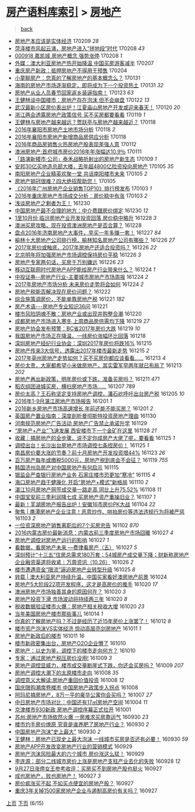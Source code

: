 [房产语料库索引](../../README.md)  > [房地产](房地产.md)
====
> [back](../README.md)

- [房地产本应该是实体经济](http://jkwz.applinzi.com/ittc/6932640447016207365.html#%E6%88%BF%E5%9C%B0%E4%BA%A7%E6%9C%AC%E5%BA%94%E8%AF%A5%E6%98%AF%E5%AE%9E%E4%BD%93%E7%BB%8F%E6%B5%8E) 170209 *28* 
- [菏泽楼市风起云涌，房地产进入“拼地段”时代](http://jkwz.applinzi.com/ittc/6932402911631115268.html#%E8%8F%8F%E6%B3%BD%E6%A5%BC%E5%B8%82%E9%A3%8E%E8%B5%B7%E4%BA%91%E6%B6%8C%EF%BC%8C%E6%88%BF%E5%9C%B0%E4%BA%A7%E8%BF%9B%E5%85%A5%E2%80%9C%E6%8B%BC%E5%9C%B0%E6%AE%B5%E2%80%9D%E6%97%B6%E4%BB%A3) 170208 *43* 
- [000918 嘉凯城 房地产概念 强势涨停](http://jkwz.applinzi.com/ittc/6932295937522402309.html#000918+%E5%98%89%E5%87%AF%E5%9F%8E+%E6%88%BF%E5%9C%B0%E4%BA%A7%E6%A6%82%E5%BF%B5+%E5%BC%BA%E5%8A%BF%E6%B6%A8%E5%81%9C) 170208 *1* 
- [外媒：澳大利亚房地产热开始降温 中国买房游客减半](http://jkwz.applinzi.com/ittc/6931857690593854469.html#%E5%A4%96%E5%AA%92%EF%BC%9A%E6%BE%B3%E5%A4%A7%E5%88%A9%E4%BA%9A%E6%88%BF%E5%9C%B0%E4%BA%A7%E7%83%AD%E5%BC%80%E5%A7%8B%E9%99%8D%E6%B8%A9+%E4%B8%AD%E5%9B%BD%E4%B9%B0%E6%88%BF%E6%B8%B8%E5%AE%A2%E5%87%8F%E5%8D%8A) 170207  
- [重庆房产新政：抵押房地产不得用于预售](http://jkwz.applinzi.com/ittc/6930830783207179269.html#%E9%87%8D%E5%BA%86%E6%88%BF%E4%BA%A7%E6%96%B0%E6%94%BF%EF%BC%9A%E6%8A%B5%E6%8A%BC%E6%88%BF%E5%9C%B0%E4%BA%A7%E4%B8%8D%E5%BE%97%E7%94%A8%E4%BA%8E%E9%A2%84%E5%94%AE) 170204  
- [小童聊房产：您真的了解房地产的基本概念么？](http://jkwz.applinzi.com/ittc/6929376343312827396.html#%E5%B0%8F%E7%AB%A5%E8%81%8A%E6%88%BF%E4%BA%A7%EF%BC%9A%E6%82%A8%E7%9C%9F%E7%9A%84%E4%BA%86%E8%A7%A3%E6%88%BF%E5%9C%B0%E4%BA%A7%E7%9A%84%E5%9F%BA%E6%9C%AC%E6%A6%82%E5%BF%B5%E4%B9%88%EF%BC%9F) 170131  
- [海南的房地产市场逐渐稳定，即将成为下一个投资热土](http://jkwz.applinzi.com/ittc/6929309675358258180.html#%E6%B5%B7%E5%8D%97%E7%9A%84%E6%88%BF%E5%9C%B0%E4%BA%A7%E5%B8%82%E5%9C%BA%E9%80%90%E6%B8%90%E7%A8%B3%E5%AE%9A%EF%BC%8C%E5%8D%B3%E5%B0%86%E6%88%90%E4%B8%BA%E4%B8%8B%E4%B8%80%E4%B8%AA%E6%8A%95%E8%B5%84%E7%83%AD%E5%9C%9F) 170131 *32* 
- [房地产从业人员春节回家返乡装逼指南！](http://jkwz.applinzi.com/ittc/6926268476368094213.html#%E6%88%BF%E5%9C%B0%E4%BA%A7%E4%BB%8E%E4%B8%9A%E4%BA%BA%E5%91%98%E6%98%A5%E8%8A%82%E5%9B%9E%E5%AE%B6%E8%BF%94%E4%B9%A1%E8%A3%85%E9%80%BC%E6%8C%87%E5%8D%97%EF%BC%81) 170123 *63* 
- [王健林谈中国楼市：房地产存在泡沫 但不会崩盘](http://jkwz.applinzi.com/ittc/6925892450848867333.html#%E7%8E%8B%E5%81%A5%E6%9E%97%E8%B0%88%E4%B8%AD%E5%9B%BD%E6%A5%BC%E5%B8%82%EF%BC%9A%E6%88%BF%E5%9C%B0%E4%BA%A7%E5%AD%98%E5%9C%A8%E6%B3%A1%E6%B2%AB+%E4%BD%86%E4%B8%8D%E4%BC%9A%E5%B4%A9%E7%9B%98) 170122 *13* 
- [武汉最新小区房价表出炉！江夏庙山房地产开发或迎来春天！](http://jkwz.applinzi.com/ittc/6925348443697710084.html#%E6%AD%A6%E6%B1%89%E6%9C%80%E6%96%B0%E5%B0%8F%E5%8C%BA%E6%88%BF%E4%BB%B7%E8%A1%A8%E5%87%BA%E7%82%89%EF%BC%81%E6%B1%9F%E5%A4%8F%E5%BA%99%E5%B1%B1%E6%88%BF%E5%9C%B0%E4%BA%A7%E5%BC%80%E5%8F%91%E6%88%96%E8%BF%8E%E6%9D%A5%E6%98%A5%E5%A4%A9%EF%BC%81) 170120 *20* 
- [浙江两会透露房地产政策信号 买不买房都要看看](http://jkwz.applinzi.com/ittc/6924800546665137157.html#%E6%B5%99%E6%B1%9F%E4%B8%A4%E4%BC%9A%E9%80%8F%E9%9C%B2%E6%88%BF%E5%9C%B0%E4%BA%A7%E6%94%BF%E7%AD%96%E4%BF%A1%E5%8F%B7+%E4%B9%B0%E4%B8%8D%E4%B9%B0%E6%88%BF%E9%83%BD%E8%A6%81%E7%9C%8B%E7%9C%8B) 170119 *1* 
- [王健林与房地产越来越远？贾跃亭与房地产越来越近？](http://jkwz.applinzi.com/ittc/6924500630013215749.html#%E7%8E%8B%E5%81%A5%E6%9E%97%E4%B8%8E%E6%88%BF%E5%9C%B0%E4%BA%A7%E8%B6%8A%E6%9D%A5%E8%B6%8A%E8%BF%9C%EF%BC%9F%E8%B4%BE%E8%B7%83%E4%BA%AD%E4%B8%8E%E6%88%BF%E5%9C%B0%E4%BA%A7%E8%B6%8A%E6%9D%A5%E8%B6%8A%E8%BF%91%EF%BC%9F) 170118  
- [2016年襄阳市房地产土地市场分析](http://jkwz.applinzi.com/ittc/6924416288842843141.html#2016%E5%B9%B4%E8%A5%84%E9%98%B3%E5%B8%82%E6%88%BF%E5%9C%B0%E4%BA%A7%E5%9C%9F%E5%9C%B0%E5%B8%82%E5%9C%BA%E5%88%86%E6%9E%90) 170118 *2* 
- [2016年襄阳市房地产新增商品房供应分析](http://jkwz.applinzi.com/ittc/6924416269653902341.html#2016%E5%B9%B4%E8%A5%84%E9%98%B3%E5%B8%82%E6%88%BF%E5%9C%B0%E4%BA%A7%E6%96%B0%E5%A2%9E%E5%95%86%E5%93%81%E6%88%BF%E4%BE%9B%E5%BA%94%E5%88%86%E6%9E%90) 170118  
- [2016年商品房销售火热房地产股表现差强人意](http://jkwz.applinzi.com/ittc/6922099102337991685.html#2016%E5%B9%B4%E5%95%86%E5%93%81%E6%88%BF%E9%94%80%E5%94%AE%E7%81%AB%E7%83%AD%E6%88%BF%E5%9C%B0%E4%BA%A7%E8%82%A1%E8%A1%A8%E7%8E%B0%E5%B7%AE%E5%BC%BA%E4%BA%BA%E6%84%8F) 170112  
- [澳洲房地产:首府城市房价2016年年涨幅达10.9％](http://jkwz.applinzi.com/ittc/6921872848141681669.html#%E6%BE%B3%E6%B4%B2%E6%88%BF%E5%9C%B0%E4%BA%A7%3A%E9%A6%96%E5%BA%9C%E5%9F%8E%E5%B8%82%E6%88%BF%E4%BB%B72016%E5%B9%B4%E5%B9%B4%E6%B6%A8%E5%B9%85%E8%BE%BE10.9%EF%BC%85) 170111  
- [「路演新楼市·公司」泰禾战略折射出的房地产新生态](http://jkwz.applinzi.com/ittc/6921210593616069636.html#%E3%80%8C%E8%B7%AF%E6%BC%94%E6%96%B0%E6%A5%BC%E5%B8%82%C2%B7%E5%85%AC%E5%8F%B8%E3%80%8D%E6%B3%B0%E7%A6%BE%E6%88%98%E7%95%A5%E6%8A%98%E5%B0%84%E5%87%BA%E7%9A%84%E6%88%BF%E5%9C%B0%E4%BA%A7%E6%96%B0%E7%94%9F%E6%80%81) 170109 *1* 
- [安邦30亿买地造总部大楼，去年超4800亿险资投向房地产](http://jkwz.applinzi.com/ittc/6919772902949127172.html#%E5%AE%89%E9%82%A630%E4%BA%BF%E4%B9%B0%E5%9C%B0%E9%80%A0%E6%80%BB%E9%83%A8%E5%A4%A7%E6%A5%BC%EF%BC%8C%E5%8E%BB%E5%B9%B4%E8%B6%854800%E4%BA%BF%E9%99%A9%E8%B5%84%E6%8A%95%E5%90%91%E6%88%BF%E5%9C%B0%E4%BA%A7) 170105 *35* 
- [南阳房地产企业精英欢聚一堂 共话南阳楼市未来](http://jkwz.applinzi.com/ittc/6919579958640116740.html#%E5%8D%97%E9%98%B3%E6%88%BF%E5%9C%B0%E4%BA%A7%E4%BC%81%E4%B8%9A%E7%B2%BE%E8%8B%B1%E6%AC%A2%E8%81%9A%E4%B8%80%E5%A0%82+%E5%85%B1%E8%AF%9D%E5%8D%97%E9%98%B3%E6%A5%BC%E5%B8%82%E6%9C%AA%E6%9D%A5) 170105 *2* 
- [房地产销冠很难？四大绝招帮助您！](http://jkwz.applinzi.com/ittc/6919401680432268292.html#%E6%88%BF%E5%9C%B0%E4%BA%A7%E9%94%80%E5%86%A0%E5%BE%88%E9%9A%BE%EF%BC%9F%E5%9B%9B%E5%A4%A7%E7%BB%9D%E6%8B%9B%E5%B8%AE%E5%8A%A9%E6%82%A8%EF%BC%81) 170105  
- [《2016年广州房地产企业销售TOP10》排行榜发布](http://jkwz.applinzi.com/ittc/6918916964457382916.html#%E3%80%8A2016%E5%B9%B4%E5%B9%BF%E5%B7%9E%E6%88%BF%E5%9C%B0%E4%BA%A7%E4%BC%81%E4%B8%9A%E9%94%80%E5%94%AETOP10%E3%80%8B%E6%8E%92%E8%A1%8C%E6%A6%9C%E5%8F%91%E5%B8%83) 170103 *1* 
- [2016年重庆房地产市场成交分析：房价稳中有涨](http://jkwz.applinzi.com/ittc/6918856637929751556.html#2016%E5%B9%B4%E9%87%8D%E5%BA%86%E6%88%BF%E5%9C%B0%E4%BA%A7%E5%B8%82%E5%9C%BA%E6%88%90%E4%BA%A4%E5%88%86%E6%9E%90%EF%BC%9A%E6%88%BF%E4%BB%B7%E7%A8%B3%E4%B8%AD%E6%9C%89%E6%B6%A8) 170103 *2* 
- [浅谈房地产之剩者为王！](http://jkwz.applinzi.com/ittc/6917564055354344453.html#%E6%B5%85%E8%B0%88%E6%88%BF%E5%9C%B0%E4%BA%A7%E4%B9%8B%E5%89%A9%E8%80%85%E4%B8%BA%E7%8E%8B%EF%BC%81) 161230  
- [中国房地产最不合理的地方：中介费跟房价绑定](http://jkwz.applinzi.com/ittc/6917384076146508804.html#%E4%B8%AD%E5%9B%BD%E6%88%BF%E5%9C%B0%E4%BA%A7%E6%9C%80%E4%B8%8D%E5%90%88%E7%90%86%E7%9A%84%E5%9C%B0%E6%96%B9%EF%BC%9A%E4%B8%AD%E4%BB%8B%E8%B4%B9%E8%B7%9F%E6%88%BF%E4%BB%B7%E7%BB%91%E5%AE%9A) 161230 *12* 
- [1至10月份 临汾房地产业开发投资回落 房价稳中略升](http://jkwz.applinzi.com/ittc/6916638701953483781.html#1%E8%87%B310%E6%9C%88%E4%BB%BD+%E4%B8%B4%E6%B1%BE%E6%88%BF%E5%9C%B0%E4%BA%A7%E4%B8%9A%E5%BC%80%E5%8F%91%E6%8A%95%E8%B5%84%E5%9B%9E%E8%90%BD+%E6%88%BF%E4%BB%B7%E7%A8%B3%E4%B8%AD%E7%95%A5%E5%8D%87) 161228 *3* 
- [澳洲买房攻略，现在投资澳洲房地产是否合算？](http://jkwz.applinzi.com/ittc/6916639504592274437.html#%E6%BE%B3%E6%B4%B2%E4%B9%B0%E6%88%BF%E6%94%BB%E7%95%A5%EF%BC%8C%E7%8E%B0%E5%9C%A8%E6%8A%95%E8%B5%84%E6%BE%B3%E6%B4%B2%E6%88%BF%E5%9C%B0%E4%BA%A7%E6%98%AF%E5%90%A6%E5%90%88%E7%AE%97%EF%BC%9F) 161228  
- [盘点2016年济南房地产大事件，早买一年多赚一套！](http://jkwz.applinzi.com/ittc/6916372721020961796.html#%E7%9B%98%E7%82%B92016%E5%B9%B4%E6%B5%8E%E5%8D%97%E6%88%BF%E5%9C%B0%E4%BA%A7%E5%A4%A7%E4%BA%8B%E4%BB%B6%EF%BC%8C%E6%97%A9%E4%B9%B0%E4%B8%80%E5%B9%B4%E5%A4%9A%E8%B5%9A%E4%B8%80%E5%A5%97%EF%BC%81) 161227 *84* 
- [榆林十大房地产公司排行榜，榆林知名房地产公司有哪些？](http://jkwz.applinzi.com/ittc/6916042724443948036.html#%E6%A6%86%E6%9E%97%E5%8D%81%E5%A4%A7%E6%88%BF%E5%9C%B0%E4%BA%A7%E5%85%AC%E5%8F%B8%E6%8E%92%E8%A1%8C%E6%A6%9C%EF%BC%8C%E6%A6%86%E6%9E%97%E7%9F%A5%E5%90%8D%E6%88%BF%E5%9C%B0%E4%BA%A7%E5%85%AC%E5%8F%B8%E6%9C%89%E5%93%AA%E4%BA%9B%EF%BC%9F) 161226 *27* 
- [2017年房价或触底，2017年房地产还适合投资吗？](http://jkwz.applinzi.com/ittc/6916013414773425156.html#2017%E5%B9%B4%E6%88%BF%E4%BB%B7%E6%88%96%E8%A7%A6%E5%BA%95%EF%BC%8C2017%E5%B9%B4%E6%88%BF%E5%9C%B0%E4%BA%A7%E8%BF%98%E9%80%82%E5%90%88%E6%8A%95%E8%B5%84%E5%90%97%EF%BC%9F) 161226 *22* 
- [北京明年将加强房地产市场调控保持房价平稳](http://jkwz.applinzi.com/ittc/6915969128862319621.html#%E5%8C%97%E4%BA%AC%E6%98%8E%E5%B9%B4%E5%B0%86%E5%8A%A0%E5%BC%BA%E6%88%BF%E5%9C%B0%E4%BA%A7%E5%B8%82%E5%9C%BA%E8%B0%83%E6%8E%A7%E4%BF%9D%E6%8C%81%E6%88%BF%E4%BB%B7%E5%B9%B3%E7%A8%B3) 161226 *3* 
- [房地产专家两句话，买房千万别嫌远](http://jkwz.applinzi.com/ittc/6915889804666733573.html#%E6%88%BF%E5%9C%B0%E4%BA%A7%E4%B8%93%E5%AE%B6%E4%B8%A4%E5%8F%A5%E8%AF%9D%EF%BC%8C%E4%B9%B0%E6%88%BF%E5%8D%83%E4%B8%87%E5%88%AB%E5%AB%8C%E8%BF%9C) 161226 *23* 
- [移动互联网时代房地产APP能给房产行业带来什么？](http://jkwz.applinzi.com/ittc/6915153845293679621.html#%E7%A7%BB%E5%8A%A8%E4%BA%92%E8%81%94%E7%BD%91%E6%97%B6%E4%BB%A3%E6%88%BF%E5%9C%B0%E4%BA%A7APP%E8%83%BD%E7%BB%99%E6%88%BF%E4%BA%A7%E8%A1%8C%E4%B8%9A%E5%B8%A6%E6%9D%A5%E4%BB%80%E4%B9%88%EF%BC%9F) 161224 *1* 
- [中投证券--房地产行业-主要城市房地产市场周报](http://jkwz.applinzi.com/ittc/6915150392546821125.html#%E4%B8%AD%E6%8A%95%E8%AF%81%E5%88%B8--%E6%88%BF%E5%9C%B0%E4%BA%A7%E8%A1%8C%E4%B8%9A-%E4%B8%BB%E8%A6%81%E5%9F%8E%E5%B8%82%E6%88%BF%E5%9C%B0%E4%BA%A7%E5%B8%82%E5%9C%BA%E5%91%A8%E6%8A%A5) 161224 *2* 
- [2017年房地产市场分析 未来房价走势将会如何](http://jkwz.applinzi.com/ittc/6915149439361876997.html#2017%E5%B9%B4%E6%88%BF%E5%9C%B0%E4%BA%A7%E5%B8%82%E5%9C%BA%E5%88%86%E6%9E%90+%E6%9C%AA%E6%9D%A5%E6%88%BF%E4%BB%B7%E8%B5%B0%E5%8A%BF%E5%B0%86%E4%BC%9A%E5%A6%82%E4%BD%95) 161224 *2* 
- [房地产税能否解决现在房价问题？](http://jkwz.applinzi.com/ittc/6914390632679605253.html#%E6%88%BF%E5%9C%B0%E4%BA%A7%E7%A8%8E%E8%83%BD%E5%90%A6%E8%A7%A3%E5%86%B3%E7%8E%B0%E5%9C%A8%E6%88%BF%E4%BB%B7%E9%97%AE%E9%A2%98%EF%BC%9F) 161222  
- [综合施策调房价，不能单靠房地产税](http://jkwz.applinzi.com/ittc/6914170500489413636.html#%E7%BB%BC%E5%90%88%E6%96%BD%E7%AD%96%E8%B0%83%E6%88%BF%E4%BB%B7%EF%BC%8C%E4%B8%8D%E8%83%BD%E5%8D%95%E9%9D%A0%E6%88%BF%E5%9C%B0%E4%BA%A7%E7%A8%8E) 161221 *182* 
- [房产术语---房地产专业知识36问](http://jkwz.applinzi.com/ittc/6914115975766344709.html#%E6%88%BF%E4%BA%A7%E6%9C%AF%E8%AF%AD---%E6%88%BF%E5%9C%B0%E4%BA%A7%E4%B8%93%E4%B8%9A%E7%9F%A5%E8%AF%8636%E9%97%AE) 161221  
- [楼市风险阴魂不散：房地产业或出现并购整合潮](http://jkwz.applinzi.com/ittc/6913756586073129988.html#%E6%A5%BC%E5%B8%82%E9%A3%8E%E9%99%A9%E9%98%B4%E9%AD%82%E4%B8%8D%E6%95%A3%EF%BC%9A%E6%88%BF%E5%9C%B0%E4%BA%A7%E4%B8%9A%E6%88%96%E5%87%BA%E7%8E%B0%E5%B9%B6%E8%B4%AD%E6%95%B4%E5%90%88%E6%BD%AE) 161220  
- [成都房地产市场进入寒冬 上周商品房供需均下降](http://jkwz.applinzi.com/ittc/6913407624212382725.html#%E6%88%90%E9%83%BD%E6%88%BF%E5%9C%B0%E4%BA%A7%E5%B8%82%E5%9C%BA%E8%BF%9B%E5%85%A5%E5%AF%92%E5%86%AC+%E4%B8%8A%E5%91%A8%E5%95%86%E5%93%81%E6%88%BF%E4%BE%9B%E9%9C%80%E5%9D%87%E4%B8%8B%E9%99%8D) 161219 *27* 
- [房地产协会发布预警：BC省2017年房价大跌](http://jkwz.applinzi.com/ittc/6913233519131493381.html#%E6%88%BF%E5%9C%B0%E4%BA%A7%E5%8D%8F%E4%BC%9A%E5%8F%91%E5%B8%83%E9%A2%84%E8%AD%A6%EF%BC%9ABC%E7%9C%812017%E5%B9%B4%E6%88%BF%E4%BB%B7%E5%A4%A7%E8%B7%8C) 161219 *10* 
- [我国房地产市场正在降温，一线房价涨幅环比回落](http://jkwz.applinzi.com/ittc/6912757291433853957.html#%E6%88%91%E5%9B%BD%E6%88%BF%E5%9C%B0%E4%BA%A7%E5%B8%82%E5%9C%BA%E6%AD%A3%E5%9C%A8%E9%99%8D%E6%B8%A9%EF%BC%8C%E4%B8%80%E7%BA%BF%E6%88%BF%E4%BB%B7%E6%B6%A8%E5%B9%85%E7%8E%AF%E6%AF%94%E5%9B%9E%E8%90%BD) 161218  
- [深圳房地产经纪行业协会：深圳2017年房价将跌16%](http://jkwz.applinzi.com/ittc/6911974868605469701.html#%E6%B7%B1%E5%9C%B3%E6%88%BF%E5%9C%B0%E4%BA%A7%E7%BB%8F%E7%BA%AA%E8%A1%8C%E4%B8%9A%E5%8D%8F%E4%BC%9A%EF%BC%9A%E6%B7%B1%E5%9C%B32017%E5%B9%B4%E6%88%BF%E4%BB%B7%E5%B0%86%E8%B7%8C16%25) 161215  
- [房地产传来3大信号，透露出2017年楼市最新走势](http://jkwz.applinzi.com/ittc/6911567376121594885.html#%E6%88%BF%E5%9C%B0%E4%BA%A7%E4%BC%A0%E6%9D%A53%E5%A4%A7%E4%BF%A1%E5%8F%B7%EF%BC%8C%E9%80%8F%E9%9C%B2%E5%87%BA2017%E5%B9%B4%E6%A5%BC%E5%B8%82%E6%9C%80%E6%96%B0%E8%B5%B0%E5%8A%BF) 161215 *2* 
- [2017年亳州房地产走势如何？买不买房你都应该看看……](http://jkwz.applinzi.com/ittc/6911184973360268293.html#2017%E5%B9%B4%E4%BA%B3%E5%B7%9E%E6%88%BF%E5%9C%B0%E4%BA%A7%E8%B5%B0%E5%8A%BF%E5%A6%82%E4%BD%95%EF%BC%9F%E4%B9%B0%E4%B8%8D%E4%B9%B0%E6%88%BF%E4%BD%A0%E9%83%BD%E5%BA%94%E8%AF%A5%E7%9C%8B%E7%9C%8B%E2%80%A6%E2%80%A6) 161213 *4* 
- [房价太贵，大家都希望小米做房地产，其实雷军早两年就已布局了](http://jkwz.applinzi.com/ittc/6910903030131459077.html#%E6%88%BF%E4%BB%B7%E5%A4%AA%E8%B4%B5%EF%BC%8C%E5%A4%A7%E5%AE%B6%E9%83%BD%E5%B8%8C%E6%9C%9B%E5%B0%8F%E7%B1%B3%E5%81%9A%E6%88%BF%E5%9C%B0%E4%BA%A7%EF%BC%8C%E5%85%B6%E5%AE%9E%E9%9B%B7%E5%86%9B%E6%97%A9%E4%B8%A4%E5%B9%B4%E5%B0%B1%E5%B7%B2%E5%B8%83%E5%B1%80%E4%BA%86) 161213 *202* 
- [房地产再出新政策，明年房价或下跌，准备买房吗？](http://jkwz.applinzi.com/ittc/6910460154717144069.html#%E6%88%BF%E5%9C%B0%E4%BA%A7%E5%86%8D%E5%87%BA%E6%96%B0%E6%94%BF%E7%AD%96%EF%BC%8C%E6%98%8E%E5%B9%B4%E6%88%BF%E4%BB%B7%E6%88%96%E4%B8%8B%E8%B7%8C%EF%BC%8C%E5%87%86%E5%A4%87%E4%B9%B0%E6%88%BF%E5%90%97%EF%BC%9F) 161211 *471* 
- [稻农组团进城买房，横扫房地产市场……](http://jkwz.applinzi.com/ittc/6909010245631607812.html#%E7%A8%BB%E5%86%9C%E7%BB%84%E5%9B%A2%E8%BF%9B%E5%9F%8E%E4%B9%B0%E6%88%BF%EF%BC%8C%E6%A8%AA%E6%89%AB%E6%88%BF%E5%9C%B0%E4%BA%A7%E5%B8%82%E5%9C%BA%E2%80%A6%E2%80%A6) 161207 *789* 
- [房价太高？王石称坚定支持房地产调控，潘石屹呼吁出台房产税](http://jkwz.applinzi.com/ittc/6908240502402319365.html#%E6%88%BF%E4%BB%B7%E5%A4%AA%E9%AB%98%EF%BC%9F%E7%8E%8B%E7%9F%B3%E7%A7%B0%E5%9D%9A%E5%AE%9A%E6%94%AF%E6%8C%81%E6%88%BF%E5%9C%B0%E4%BA%A7%E8%B0%83%E6%8E%A7%EF%BC%8C%E6%BD%98%E7%9F%B3%E5%B1%B9%E5%91%BC%E5%90%81%E5%87%BA%E5%8F%B0%E6%88%BF%E4%BA%A7%E7%A8%8E) 161205 *10* 
- [2016年1-9月湛江房地产市场报告](http://jkwz.applinzi.com/ittc/6906777911377265669.html#2016%E5%B9%B41-9%E6%9C%88%E6%B9%9B%E6%B1%9F%E6%88%BF%E5%9C%B0%E4%BA%A7%E5%B8%82%E5%9C%BA%E6%8A%A5%E5%91%8A) 161201 *1* 
- [2016新乡房地产市场高速增长 年前还能不能买房？](http://jkwz.applinzi.com/ittc/6906676700565210117.html#2016%E6%96%B0%E4%B9%A1%E6%88%BF%E5%9C%B0%E4%BA%A7%E5%B8%82%E5%9C%BA%E9%AB%98%E9%80%9F%E5%A2%9E%E9%95%BF+%E5%B9%B4%E5%89%8D%E8%BF%98%E8%83%BD%E4%B8%8D%E8%83%BD%E4%B9%B0%E6%88%BF%EF%BC%9F) 161201 *2* 
- [英国房产置业指南：深度剖析曼彻斯特投资房地产理由](http://jkwz.applinzi.com/ittc/6906263103783568389.html#%E8%8B%B1%E5%9B%BD%E6%88%BF%E4%BA%A7%E7%BD%AE%E4%B8%9A%E6%8C%87%E5%8D%97%EF%BC%9A%E6%B7%B1%E5%BA%A6%E5%89%96%E6%9E%90%E6%9B%BC%E5%BD%BB%E6%96%AF%E7%89%B9%E6%8A%95%E8%B5%84%E6%88%BF%E5%9C%B0%E4%BA%A7%E7%90%86%E7%94%B1) 161130  
- [河南规范房地产广告活动 房地产广告禁止承诺升学](http://jkwz.applinzi.com/ittc/6905832530627789828.html#%E6%B2%B3%E5%8D%97%E8%A7%84%E8%8C%83%E6%88%BF%E5%9C%B0%E4%BA%A7%E5%B9%BF%E5%91%8A%E6%B4%BB%E5%8A%A8+%E6%88%BF%E5%9C%B0%E4%BA%A7%E5%B9%BF%E5%91%8A%E7%A6%81%E6%AD%A2%E6%89%BF%E8%AF%BA%E5%8D%87%E5%AD%A6) 161129  
- [“房地产+产业”飞速发展 西安楼市下一个金矿在这里](http://jkwz.applinzi.com/ittc/6905550564158342148.html#%E2%80%9C%E6%88%BF%E5%9C%B0%E4%BA%A7%2B%E4%BA%A7%E4%B8%9A%E2%80%9D%E9%A3%9E%E9%80%9F%E5%8F%91%E5%B1%95+%E8%A5%BF%E5%AE%89%E6%A5%BC%E5%B8%82%E4%B8%8B%E4%B8%80%E4%B8%AA%E9%87%91%E7%9F%BF%E5%9C%A8%E8%BF%99%E9%87%8C) 161128 *21* 
- [收藏｜搞房地产的全步骤，说不定你成房产大佬了呢，要看看](http://jkwz.applinzi.com/ittc/6904482966700295172.html#%E6%94%B6%E8%97%8F%EF%BD%9C%E6%90%9E%E6%88%BF%E5%9C%B0%E4%BA%A7%E7%9A%84%E5%85%A8%E6%AD%A5%E9%AA%A4%EF%BC%8C%E8%AF%B4%E4%B8%8D%E5%AE%9A%E4%BD%A0%E6%88%90%E6%88%BF%E4%BA%A7%E5%A4%A7%E4%BD%AC%E4%BA%86%E5%91%A2%EF%BC%8C%E8%A6%81%E7%9C%8B%E7%9C%8B) 161125 *1* 
- [调控出台！长沙出台房地产市场调控七条控房价！](http://jkwz.applinzi.com/ittc/6904375470644003844.html#%E8%B0%83%E6%8E%A7%E5%87%BA%E5%8F%B0%EF%BC%81%E9%95%BF%E6%B2%99%E5%87%BA%E5%8F%B0%E6%88%BF%E5%9C%B0%E4%BA%A7%E5%B8%82%E5%9C%BA%E8%B0%83%E6%8E%A7%E4%B8%83%E6%9D%A1%E6%8E%A7%E6%88%BF%E4%BB%B7%EF%BC%81) 161125 *1* 
- [南昌房价要大涨的节奏？前十月房地产开发投资增44%](http://jkwz.applinzi.com/ittc/6903622872211129348.html#%E5%8D%97%E6%98%8C%E6%88%BF%E4%BB%B7%E8%A6%81%E5%A4%A7%E6%B6%A8%E7%9A%84%E8%8A%82%E5%A5%8F%EF%BC%9F%E5%89%8D%E5%8D%81%E6%9C%88%E6%88%BF%E5%9C%B0%E4%BA%A7%E5%BC%80%E5%8F%91%E6%8A%95%E8%B5%84%E5%A2%9E44%25) 161123 *26* 
- [百万房产每年或缴税5000元，房地产税到底会不会征？](http://jkwz.applinzi.com/ittc/6901822790050513925.html#%E7%99%BE%E4%B8%87%E6%88%BF%E4%BA%A7%E6%AF%8F%E5%B9%B4%E6%88%96%E7%BC%B4%E7%A8%8E5000%E5%85%83%EF%BC%8C%E6%88%BF%E5%9C%B0%E4%BA%A7%E7%A8%8E%E5%88%B0%E5%BA%95%E4%BC%9A%E4%B8%8D%E4%BC%9A%E5%BE%81%EF%BC%9F) 161119 *755* 
- [韩国济州岛房产对中国房地产有何启示](http://jkwz.applinzi.com/ittc/6900745909146485765.html#%E9%9F%A9%E5%9B%BD%E6%B5%8E%E5%B7%9E%E5%B2%9B%E6%88%BF%E4%BA%A7%E5%AF%B9%E4%B8%AD%E5%9B%BD%E6%88%BF%E5%9C%B0%E4%BA%A7%E6%9C%89%E4%BD%95%E5%90%AF%E7%A4%BA) 161115  
- [银监会严查银行房地产业务 石家庄楼市恐更加“寒冷”](http://jkwz.applinzi.com/ittc/6900654408039138309.html#%E9%93%B6%E7%9B%91%E4%BC%9A%E4%B8%A5%E6%9F%A5%E9%93%B6%E8%A1%8C%E6%88%BF%E5%9C%B0%E4%BA%A7%E4%B8%9A%E5%8A%A1+%E7%9F%B3%E5%AE%B6%E5%BA%84%E6%A5%BC%E5%B8%82%E6%81%90%E6%9B%B4%E5%8A%A0%E2%80%9C%E5%AF%92%E5%86%B7%E2%80%9D) 161115 *4* 
- [海口房地产趋于健康化 开启“房地产+模式”新格局](http://jkwz.applinzi.com/ittc/6898888585272361988.html#%E6%B5%B7%E5%8F%A3%E6%88%BF%E5%9C%B0%E4%BA%A7%E8%B6%8B%E4%BA%8E%E5%81%A5%E5%BA%B7%E5%8C%96+%E5%BC%80%E5%90%AF%E2%80%9C%E6%88%BF%E5%9C%B0%E4%BA%A7%2B%E6%A8%A1%E5%BC%8F%E2%80%9D%E6%96%B0%E6%A0%BC%E5%B1%80) 161110 *2* 
- [湛江10月房地产网签成交量一路走高 同比上升75.52%](http://jkwz.applinzi.com/ittc/6898206964886012932.html#%E6%B9%9B%E6%B1%9F10%E6%9C%88%E6%88%BF%E5%9C%B0%E4%BA%A7%E7%BD%91%E7%AD%BE%E6%88%90%E4%BA%A4%E9%87%8F%E4%B8%80%E8%B7%AF%E8%B5%B0%E9%AB%98+%E5%90%8C%E6%AF%94%E4%B8%8A%E5%8D%8775.52%25) 161108 *11* 
- [中国宝安前三季利润降七成 买房地产资产重操旧业？](http://jkwz.applinzi.com/ittc/6897806773099955204.html#%E4%B8%AD%E5%9B%BD%E5%AE%9D%E5%AE%89%E5%89%8D%E4%B8%89%E5%AD%A3%E5%88%A9%E6%B6%A6%E9%99%8D%E4%B8%83%E6%88%90+%E4%B9%B0%E6%88%BF%E5%9C%B0%E4%BA%A7%E8%B5%84%E4%BA%A7%E9%87%8D%E6%93%8D%E6%97%A7%E4%B8%9A%EF%BC%9F) 161107 *1* 
- [最新！芜湖房地产报告出炉！安徽16市房价PK大战](http://jkwz.applinzi.com/ittc/6896572363562288133.html#%E6%9C%80%E6%96%B0%EF%BC%81%E8%8A%9C%E6%B9%96%E6%88%BF%E5%9C%B0%E4%BA%A7%E6%8A%A5%E5%91%8A%E5%87%BA%E7%82%89%EF%BC%81%E5%AE%89%E5%BE%BD16%E5%B8%82%E6%88%BF%E4%BB%B7PK%E5%A4%A7%E6%88%98) 161104 *22* 
- [聚焦 | 鹰潭房地产企业注意！恶意炒作、哄抬房价等违法违规行为将被严惩](http://jkwz.applinzi.com/ittc/6896383952335422469.html#%E8%81%9A%E7%84%A6+%7C+%E9%B9%B0%E6%BD%AD%E6%88%BF%E5%9C%B0%E4%BA%A7%E4%BC%81%E4%B8%9A%E6%B3%A8%E6%84%8F%EF%BC%81%E6%81%B6%E6%84%8F%E7%82%92%E4%BD%9C%E3%80%81%E5%93%84%E6%8A%AC%E6%88%BF%E4%BB%B7%E7%AD%89%E8%BF%9D%E6%B3%95%E8%BF%9D%E8%A7%84%E8%A1%8C%E4%B8%BA%E5%B0%86%E8%A2%AB%E4%B8%A5%E6%83%A9) 161103 *2* 
- [一位资深房地产销售离职后的7个买房忠告](http://jkwz.applinzi.com/ittc/6893374083961455620.html#%E4%B8%80%E4%BD%8D%E8%B5%84%E6%B7%B1%E6%88%BF%E5%9C%B0%E4%BA%A7%E9%94%80%E5%94%AE%E7%A6%BB%E8%81%8C%E5%90%8E%E7%9A%847%E4%B8%AA%E4%B9%B0%E6%88%BF%E5%BF%A0%E5%91%8A) 161102 *870* 
- [2016内蒙古房价最新消息：内蒙古前三季度房地产市场回暖](http://jkwz.applinzi.com/ittc/6893730758887212036.html#2016%E5%86%85%E8%92%99%E5%8F%A4%E6%88%BF%E4%BB%B7%E6%9C%80%E6%96%B0%E6%B6%88%E6%81%AF%EF%BC%9A%E5%86%85%E8%92%99%E5%8F%A4%E5%89%8D%E4%B8%89%E5%AD%A3%E5%BA%A6%E6%88%BF%E5%9C%B0%E4%BA%A7%E5%B8%82%E5%9C%BA%E5%9B%9E%E6%9A%96) 161027 *4* 
- [房地产调控对房地产运行的影响](http://jkwz.applinzi.com/ittc/6893705509860803588.html#%E6%88%BF%E5%9C%B0%E4%BA%A7%E8%B0%83%E6%8E%A7%E5%AF%B9%E6%88%BF%E5%9C%B0%E4%BA%A7%E8%BF%90%E8%A1%8C%E7%9A%84%E5%BD%B1%E5%93%8D) 161027 *1* 
- [看数据，看房地产未来 —费律看房产（五）](http://jkwz.applinzi.com/ittc/6893594259092931588.html#%E7%9C%8B%E6%95%B0%E6%8D%AE%EF%BC%8C%E7%9C%8B%E6%88%BF%E5%9C%B0%E4%BA%A7%E6%9C%AA%E6%9D%A5+%E2%80%94%E8%B4%B9%E5%BE%8B%E7%9C%8B%E6%88%BF%E4%BA%A7%EF%BC%88%E4%BA%94%EF%BC%89) 161027 *5* 
- [深圳预计“十三五”住房总需求180万套；54城房产成交量下降；财新称房地产企业融资渠道将收紧｜万周资讯（10.26）](http://jkwz.applinzi.com/ittc/6893371170878915589.html#%E6%B7%B1%E5%9C%B3%E9%A2%84%E8%AE%A1%E2%80%9C%E5%8D%81%E4%B8%89%E4%BA%94%E2%80%9D%E4%BD%8F%E6%88%BF%E6%80%BB%E9%9C%80%E6%B1%82180%E4%B8%87%E5%A5%97%EF%BC%9B54%E5%9F%8E%E6%88%BF%E4%BA%A7%E6%88%90%E4%BA%A4%E9%87%8F%E4%B8%8B%E9%99%8D%EF%BC%9B%E8%B4%A2%E6%96%B0%E7%A7%B0%E6%88%BF%E5%9C%B0%E4%BA%A7%E4%BC%81%E4%B8%9A%E8%9E%8D%E8%B5%84%E6%B8%A0%E9%81%93%E5%B0%86%E6%94%B6%E7%B4%A7%EF%BD%9C%E4%B8%87%E5%91%A8%E8%B5%84%E8%AE%AF%EF%BC%8810.26%EF%BC%89) 161026 *2* 
- [楼市遭遇资金“限流”逼迫房地产业转型升级](http://jkwz.applinzi.com/ittc/6892804743029588996.html#%E6%A5%BC%E5%B8%82%E9%81%AD%E9%81%87%E8%B5%84%E9%87%91%E2%80%9C%E9%99%90%E6%B5%81%E2%80%9D%E9%80%BC%E8%BF%AB%E6%88%BF%E5%9C%B0%E4%BA%A7%E4%B8%9A%E8%BD%AC%E5%9E%8B%E5%8D%87%E7%BA%A7) 161025 *8* 
- [转载 | 澳大利亚房产持续升温，中国买家看好澳房地产前景](http://jkwz.applinzi.com/ittc/6892581612381799429.html#%E8%BD%AC%E8%BD%BD+%7C+%E6%BE%B3%E5%A4%A7%E5%88%A9%E4%BA%9A%E6%88%BF%E4%BA%A7%E6%8C%81%E7%BB%AD%E5%8D%87%E6%B8%A9%EF%BC%8C%E4%B8%AD%E5%9B%BD%E4%B9%B0%E5%AE%B6%E7%9C%8B%E5%A5%BD%E6%BE%B3%E6%88%BF%E5%9C%B0%E4%BA%A7%E5%89%8D%E6%99%AF) 161024  
- [房地产5大阶段22项开发程序，这才是高房价的推手](http://jkwz.applinzi.com/ittc/6891101571164668932.html#%E6%88%BF%E5%9C%B0%E4%BA%A75%E5%A4%A7%E9%98%B6%E6%AE%B522%E9%A1%B9%E5%BC%80%E5%8F%91%E7%A8%8B%E5%BA%8F%EF%BC%8C%E8%BF%99%E6%89%8D%E6%98%AF%E9%AB%98%E6%88%BF%E4%BB%B7%E7%9A%84%E6%8E%A8%E6%89%8B) 161020 *17* 
- [澳洲房地产市场独善其身的原因何在？](http://jkwz.applinzi.com/ittc/6891086088273134596.html#%E6%BE%B3%E6%B4%B2%E6%88%BF%E5%9C%B0%E4%BA%A7%E5%B8%82%E5%9C%BA%E7%8B%AC%E5%96%84%E5%85%B6%E8%BA%AB%E7%9A%84%E5%8E%9F%E5%9B%A0%E4%BD%95%E5%9C%A8%EF%BC%9F) 161020 *3* 
- [房地产投资下滑 市场波动将持续两三年](http://jkwz.applinzi.com/ittc/6890967556130604036.html#%E6%88%BF%E5%9C%B0%E4%BA%A7%E6%8A%95%E8%B5%84%E4%B8%8B%E6%BB%91+%E5%B8%82%E5%9C%BA%E6%B3%A2%E5%8A%A8%E5%B0%86%E6%8C%81%E7%BB%AD%E4%B8%A4%E4%B8%89%E5%B9%B4) 161020 *8* 
- [税收数据验证楼市火爆：房地产相关税收大增](http://jkwz.applinzi.com/ittc/6890880429267092484.html#%E7%A8%8E%E6%94%B6%E6%95%B0%E6%8D%AE%E9%AA%8C%E8%AF%81%E6%A5%BC%E5%B8%82%E7%81%AB%E7%88%86%EF%BC%9A%E6%88%BF%E5%9C%B0%E4%BA%A7%E7%9B%B8%E5%85%B3%E7%A8%8E%E6%94%B6%E5%A4%A7%E5%A2%9E) 161020 *23* 
- [当年美国房地产楼市那些事儿](http://jkwz.applinzi.com/ittc/6888844253924426756.html#%E5%BD%93%E5%B9%B4%E7%BE%8E%E5%9B%BD%E6%88%BF%E5%9C%B0%E4%BA%A7%E6%A5%BC%E5%B8%82%E9%82%A3%E4%BA%9B%E4%BA%8B%E5%84%BF) 161014 *1* 
- [你真的了解房地产吗？不过是经历了近15年房价上涨罢了！](http://jkwz.applinzi.com/ittc/6888041963835622404.html#%E4%BD%A0%E7%9C%9F%E7%9A%84%E4%BA%86%E8%A7%A3%E6%88%BF%E5%9C%B0%E4%BA%A7%E5%90%97%EF%BC%9F%E4%B8%8D%E8%BF%87%E6%98%AF%E7%BB%8F%E5%8E%86%E4%BA%86%E8%BF%9115%E5%B9%B4%E6%88%BF%E4%BB%B7%E4%B8%8A%E6%B6%A8%E7%BD%A2%E4%BA%86%EF%BC%81) 161012 *8* 
- [楼市资产泡沫VS实体经济   惊动高层亮剑房地产](http://jkwz.applinzi.com/ittc/6887840226973582340.html#%E6%A5%BC%E5%B8%82%E8%B5%84%E4%BA%A7%E6%B3%A1%E6%B2%ABVS%E5%AE%9E%E4%BD%93%E7%BB%8F%E6%B5%8E+++%E6%83%8A%E5%8A%A8%E9%AB%98%E5%B1%82%E4%BA%AE%E5%89%91%E6%88%BF%E5%9C%B0%E4%BA%A7) 161011 *1* 
- [房地产新政后的楼市](http://jkwz.applinzi.com/ittc/6887558080035816452.html#%E6%88%BF%E5%9C%B0%E4%BA%A7%E6%96%B0%E6%94%BF%E5%90%8E%E7%9A%84%E6%A5%BC%E5%B8%82) 161011 *16* 
- [楼市新政密集出台，房地产O2O企业懵了](http://jkwz.applinzi.com/ittc/6887409760780944388.html#%E6%A5%BC%E5%B8%82%E6%96%B0%E6%94%BF%E5%AF%86%E9%9B%86%E5%87%BA%E5%8F%B0%EF%BC%8C%E6%88%BF%E5%9C%B0%E4%BA%A7O2O%E4%BC%81%E4%B8%9A%E6%87%B5%E4%BA%86) 161010  
- [房地产：以史为鉴，调控下的楼市走向何方？](http://jkwz.applinzi.com/ittc/6887314619542012933.html#%E6%88%BF%E5%9C%B0%E4%BA%A7%EF%BC%9A%E4%BB%A5%E5%8F%B2%E4%B8%BA%E9%89%B4%EF%BC%8C%E8%B0%83%E6%8E%A7%E4%B8%8B%E7%9A%84%E6%A5%BC%E5%B8%82%E8%B5%B0%E5%90%91%E4%BD%95%E6%96%B9%EF%BC%9F) 161010  
- [专家：通过房地产税压房价没用!](http://jkwz.applinzi.com/ittc/6887036342541747204.html#%E4%B8%93%E5%AE%B6%EF%BC%9A%E9%80%9A%E8%BF%87%E6%88%BF%E5%9C%B0%E4%BA%A7%E7%A8%8E%E5%8E%8B%E6%88%BF%E4%BB%B7%E6%B2%A1%E7%94%A8%21) 161009 *3* 
- [房地产调控显威力，楼市成交量断崖式下跌，你还会买房吗？](http://jkwz.applinzi.com/ittc/6886918835537445893.html#%E6%88%BF%E5%9C%B0%E4%BA%A7%E8%B0%83%E6%8E%A7%E6%98%BE%E5%A8%81%E5%8A%9B%EF%BC%8C%E6%A5%BC%E5%B8%82%E6%88%90%E4%BA%A4%E9%87%8F%E6%96%AD%E5%B4%96%E5%BC%8F%E4%B8%8B%E8%B7%8C%EF%BC%8C%E4%BD%A0%E8%BF%98%E4%BC%9A%E4%B9%B0%E6%88%BF%E5%90%97%EF%BC%9F) 161009 *207* 
- [房地产调控大潮下的太原楼市走向](http://jkwz.applinzi.com/ittc/6886640148879508484.html#%E6%88%BF%E5%9C%B0%E4%BA%A7%E8%B0%83%E6%8E%A7%E5%A4%A7%E6%BD%AE%E4%B8%8B%E7%9A%84%E5%A4%AA%E5%8E%9F%E6%A5%BC%E5%B8%82%E8%B5%B0%E5%90%91) 161008 *35* 
- [调控意义大解读:房地产重回价值投资](http://jkwz.applinzi.com/ittc/6886551129046909957.html#%E8%B0%83%E6%8E%A7%E6%84%8F%E4%B9%89%E5%A4%A7%E8%A7%A3%E8%AF%BB%3A%E6%88%BF%E5%9C%B0%E4%BA%A7%E9%87%8D%E5%9B%9E%E4%BB%B7%E5%80%BC%E6%8A%95%E8%B5%84) 161008 *12* 
- [国庆限购潮席卷楼市 中国房地产政策步入拐点](http://jkwz.applinzi.com/ittc/6886549978637403140.html#%E5%9B%BD%E5%BA%86%E9%99%90%E8%B4%AD%E6%BD%AE%E5%B8%AD%E5%8D%B7%E6%A5%BC%E5%B8%82+%E4%B8%AD%E5%9B%BD%E6%88%BF%E5%9C%B0%E4%BA%A7%E6%94%BF%E7%AD%96%E6%AD%A5%E5%85%A5%E6%8B%90%E7%82%B9) 161008  
- [阿玛尼搞房地产，8万一平的豪华公寓你会买吗？](http://jkwz.applinzi.com/ittc/6886303154915771396.html#%E9%98%BF%E7%8E%9B%E5%B0%BC%E6%90%9E%E6%88%BF%E5%9C%B0%E4%BA%A7%EF%BC%8C8%E4%B8%87%E4%B8%80%E5%B9%B3%E7%9A%84%E8%B1%AA%E5%8D%8E%E5%85%AC%E5%AF%93%E4%BD%A0%E4%BC%9A%E4%B9%B0%E5%90%97%EF%BC%9F) 161007 *27* 
- [中日房地产市场对比：中国还有17㎡房地产空间](http://jkwz.applinzi.com/ittc/6885192636440249349.html#%E4%B8%AD%E6%97%A5%E6%88%BF%E5%9C%B0%E4%BA%A7%E5%B8%82%E5%9C%BA%E5%AF%B9%E6%AF%94%EF%BC%9A%E4%B8%AD%E5%9B%BD%E8%BF%98%E6%9C%8917%E3%8E%A1%E6%88%BF%E5%9C%B0%E4%BA%A7%E7%A9%BA%E9%97%B4) 161004 *11* 
- [京津楼市930新政 房地产调控序幕正式拉开](http://jkwz.applinzi.com/ittc/6884149177713427461.html#%E4%BA%AC%E6%B4%A5%E6%A5%BC%E5%B8%82930%E6%96%B0%E6%94%BF+%E6%88%BF%E5%9C%B0%E4%BA%A7%E8%B0%83%E6%8E%A7%E5%BA%8F%E5%B9%95%E6%AD%A3%E5%BC%8F%E6%8B%89%E5%BC%80) 161001  
- [苏州:房地产市场依然火爆   一房难求买房靠运气](http://jkwz.applinzi.com/ittc/6883681967949743108.html#%E8%8B%8F%E5%B7%9E%3A%E6%88%BF%E5%9C%B0%E4%BA%A7%E5%B8%82%E5%9C%BA%E4%BE%9D%E7%84%B6%E7%81%AB%E7%88%86+++%E4%B8%80%E6%88%BF%E9%9A%BE%E6%B1%82%E4%B9%B0%E6%88%BF%E9%9D%A0%E8%BF%90%E6%B0%94) 160930 *23* 
- [楼市灼手房价燎原 究竟是谁养肥了房地产行业？](http://jkwz.applinzi.com/ittc/6883686136295195653.html#%E6%A5%BC%E5%B8%82%E7%81%BC%E6%89%8B%E6%88%BF%E4%BB%B7%E7%87%8E%E5%8E%9F+%E7%A9%B6%E7%AB%9F%E6%98%AF%E8%B0%81%E5%85%BB%E8%82%A5%E4%BA%86%E6%88%BF%E5%9C%B0%E4%BA%A7%E8%A1%8C%E4%B8%9A%EF%BC%9F) 160930 *2* 
- [中国房地产泡沫“史上最大”](http://jkwz.applinzi.com/ittc/6883639138577810437.html#%E4%B8%AD%E5%9B%BD%E6%88%BF%E5%9C%B0%E4%BA%A7%E6%B3%A1%E6%B2%AB%E2%80%9C%E5%8F%B2%E4%B8%8A%E6%9C%80%E5%A4%A7%E2%80%9D) 160930 *2* 
- [王健林：房地产已现史上最大泡沫 一线城市买房是否还有必要！](http://jkwz.applinzi.com/ittc/6883592281285723140.html#%E7%8E%8B%E5%81%A5%E6%9E%97%EF%BC%9A%E6%88%BF%E5%9C%B0%E4%BA%A7%E5%B7%B2%E7%8E%B0%E5%8F%B2%E4%B8%8A%E6%9C%80%E5%A4%A7%E6%B3%A1%E6%B2%AB+%E4%B8%80%E7%BA%BF%E5%9F%8E%E5%B8%82%E4%B9%B0%E6%88%BF%E6%98%AF%E5%90%A6%E8%BF%98%E6%9C%89%E5%BF%85%E8%A6%81%EF%BC%81) 160930 *59* 
- [房地产APP开发改变房地产行业的营销模式](http://jkwz.applinzi.com/ittc/6883309696928187397.html#%E6%88%BF%E5%9C%B0%E4%BA%A7APP%E5%BC%80%E5%8F%91%E6%94%B9%E5%8F%98%E6%88%BF%E5%9C%B0%E4%BA%A7%E8%A1%8C%E4%B8%9A%E7%9A%84%E8%90%A5%E9%94%80%E6%A8%A1%E5%BC%8F) 160929  
- [房地产泡沫风险最大的六个城市 房价涨这么猛！](http://jkwz.applinzi.com/ittc/6883208820754482181.html#%E6%88%BF%E5%9C%B0%E4%BA%A7%E6%B3%A1%E6%B2%AB%E9%A3%8E%E9%99%A9%E6%9C%80%E5%A4%A7%E7%9A%84%E5%85%AD%E4%B8%AA%E5%9F%8E%E5%B8%82+%E6%88%BF%E4%BB%B7%E6%B6%A8%E8%BF%99%E4%B9%88%E7%8C%9B%EF%BC%81) 160929  
- [李连源：部分二线城市房价上涨是房地产支柱产业去化的失败](http://jkwz.applinzi.com/ittc/6882849079767335941.html#%E6%9D%8E%E8%BF%9E%E6%BA%90%EF%BC%9A%E9%83%A8%E5%88%86%E4%BA%8C%E7%BA%BF%E5%9F%8E%E5%B8%82%E6%88%BF%E4%BB%B7%E4%B8%8A%E6%B6%A8%E6%98%AF%E6%88%BF%E5%9C%B0%E4%BA%A7%E6%94%AF%E6%9F%B1%E4%BA%A7%E4%B8%9A%E5%8E%BB%E5%8C%96%E7%9A%84%E5%A4%B1%E8%B4%A5) 160928 *12* 
- [9月27日涨停女王参考收评：买房买不到房地产股也挺火](http://jkwz.applinzi.com/ittc/6882664810935747588.html#9%E6%9C%8827%E6%97%A5%E6%B6%A8%E5%81%9C%E5%A5%B3%E7%8E%8B%E5%8F%82%E8%80%83%E6%94%B6%E8%AF%84%EF%BC%9A%E4%B9%B0%E6%88%BF%E4%B9%B0%E4%B8%8D%E5%88%B0%E6%88%BF%E5%9C%B0%E4%BA%A7%E8%82%A1%E4%B9%9F%E6%8C%BA%E7%81%AB) 160927  
- [成也房地产，败也房地产！](http://jkwz.applinzi.com/ittc/6882658145742095365.html#%E6%88%90%E4%B9%9F%E6%88%BF%E5%9C%B0%E4%BA%A7%EF%BC%8C%E8%B4%A5%E4%B9%9F%E6%88%BF%E5%9C%B0%E4%BA%A7%EF%BC%81) 160927 *3* 
- [房价疯涨买不起 不如买点便宜的房地产股？](http://jkwz.applinzi.com/ittc/6882605288472970244.html#%E6%88%BF%E4%BB%B7%E7%96%AF%E6%B6%A8%E4%B9%B0%E4%B8%8D%E8%B5%B7+%E4%B8%8D%E5%A6%82%E4%B9%B0%E7%82%B9%E4%BE%BF%E5%AE%9C%E7%9A%84%E6%88%BF%E5%9C%B0%E4%BA%A7%E8%82%A1%EF%BC%9F) 160927  
- [重庆3年关掉1500家房地产企业与遏制高房价有关吗？](http://jkwz.applinzi.com/ittc/6882597724293170181.html#%E9%87%8D%E5%BA%863%E5%B9%B4%E5%85%B3%E6%8E%891500%E5%AE%B6%E6%88%BF%E5%9C%B0%E4%BA%A7%E4%BC%81%E4%B8%9A%E4%B8%8E%E9%81%8F%E5%88%B6%E9%AB%98%E6%88%BF%E4%BB%B7%E6%9C%89%E5%85%B3%E5%90%97%EF%BC%9F) 160927  


 [上页](房地产7.md) [下页](房地产5.md)          (6/15)